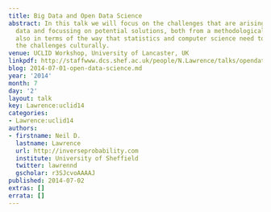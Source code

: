 ```yaml
---
title: Big Data and Open Data Science
abstract: In this talk we will focus on the challenges that are arising through big
  data and focussing on potential solutions, both from a methodological side, but
  also in terms of the way that statistics and computer science need to respond to
  the challenges culturally.
venue: UCLID Workshop, University of Lancaster, UK
linkpdf: http://staffwww.dcs.shef.ac.uk/people/N.Lawrence/talks/opendata_uclid14.pdf
blog: 2014-07-01-open-data-science.md
year: '2014'
month: 7
day: '2'
layout: talk
key: Lawrence:uclid14
categories:
- Lawrence:uclid14
authors:
- firstname: Neil D.
  lastname: Lawrence
  url: http://inverseprobability.com
  institute: University of Sheffield
  twitter: lawrennd
  gscholar: r3SJcvoAAAAJ
published: 2014-07-02
extras: []
errata: []
---
```

